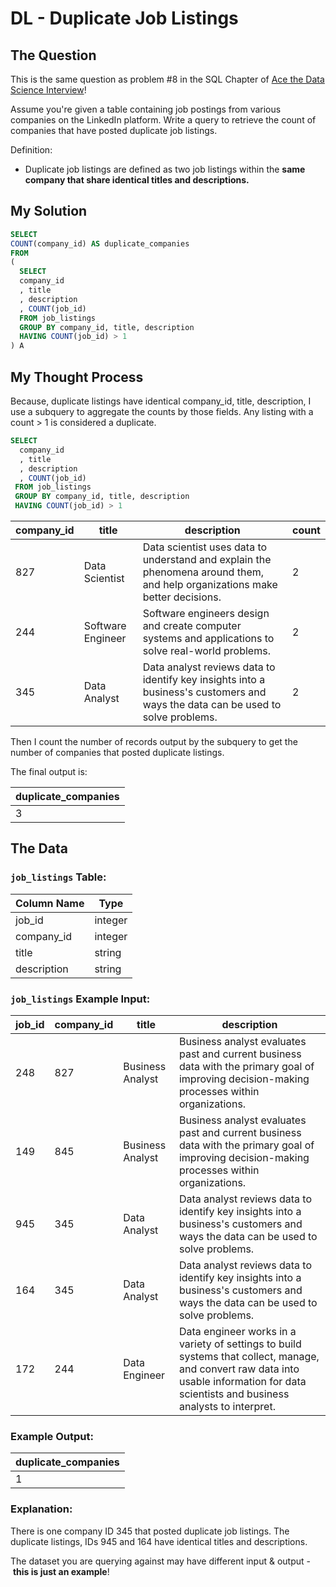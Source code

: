 # DL - Duplicate Job Listings



## The Question

This is the same question as problem #8 in the SQL Chapter of [Ace the Data Science Interview](https://amzn.to/3kF79Fx)!

Assume you're given a table containing job postings from various companies on the LinkedIn platform. Write a query to retrieve the count of companies that have posted duplicate job listings.

Definition:

- Duplicate job listings are defined as two job listings within the **same company that share identical titles and descriptions.**

## My Solution

```sql
SELECT
COUNT(company_id) AS duplicate_companies
FROM
(
  SELECT
  company_id
  , title
  , description
  , COUNT(job_id)
  FROM job_listings
  GROUP BY company_id, title, description
  HAVING COUNT(job_id) > 1
) A
```

## My Thought Process

Because, duplicate listings have identical company_id, title, description, I use a subquery to aggregate the counts by those fields. Any listing with a count > 1 is considered a duplicate.

```sql
SELECT
  company_id
  , title
  , description
  , COUNT(job_id)
 FROM job_listings
 GROUP BY company_id, title, description
 HAVING COUNT(job_id) > 1
```

| company_id | title | description | count |
| --- | --- | --- | --- |
| 827 | Data Scientist | Data scientist uses data to understand and explain the phenomena around them, and help organizations make better decisions. | 2 |
| 244 | Software Engineer | Software engineers design and create computer systems and applications to solve real-world problems. | 2 |
| 345 | Data Analyst | Data analyst reviews data to identify key insights into a business's customers and ways the data can be used to solve problems. | 2 |

Then I count the number of records output by the subquery to get the number of companies that posted duplicate listings.

The final output is:

| duplicate_companies |
| --- |
| 3 |

## The Data

### **`job_listings` Table:**

| Column Name | Type |
| --- | --- |
| job_id | integer |
| company_id | integer |
| title | string |
| description | string |

### **`job_listings` Example Input:**

| job_id | company_id | title | description |
| --- | --- | --- | --- |
| 248 | 827 | Business Analyst | Business analyst evaluates past and current business data with the primary goal of improving decision-making processes within organizations. |
| 149 | 845 | Business Analyst | Business analyst evaluates past and current business data with the primary goal of improving decision-making processes within organizations. |
| 945 | 345 | Data Analyst | Data analyst reviews data to identify key insights into a business's customers and ways the data can be used to solve problems. |
| 164 | 345 | Data Analyst | Data analyst reviews data to identify key insights into a business's customers and ways the data can be used to solve problems. |
| 172 | 244 | Data Engineer | Data engineer works in a variety of settings to build systems that collect, manage, and convert raw data into usable information for data scientists and business analysts to interpret. |

### **Example Output:**

| duplicate_companies |
| --- |
| 1 |

### **Explanation:**

There is one company ID 345 that posted duplicate job listings. The duplicate listings, IDs 945 and 164 have identical titles and descriptions.

The dataset you are querying against may have different input & output - **this is just an example**!
